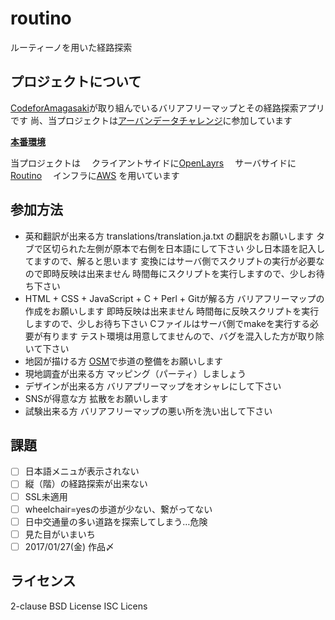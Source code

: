 # routino
ルーティーノを用いた経路探索

## プロジェクトについて
[CodeforAmagasaki](https://www.facebook.com/codeforamagasaki/)が取り組んでいるバリアフリーマップとその経路探索アプリです
尚、当プロジェクトは[アーバンデータチャレンジ](http://urbandata-challenge.jp/)に参加しています


**[本番環境](http://ec2-35-163-207-176.us-west-2.compute.amazonaws.com/routino/router.html)**

当プロジェクトは
　クライアントサイドに[OpenLayrs](https://openlayers.org/)
　サーバサイドに[Routino](http://www.routino.org/)
　インフラに[AWS](https://us-west-2.console.aws.amazon.com/ec2/)
を用いています

## 参加方法
* 英和翻訳が出来る方
translations/translation.ja.txt の翻訳をお願いします
タブで区切られた左側が原本で右側を日本語にして下さい
少し日本語を記入してますので、解ると思います
変換にはサーバ側でスクリプトの実行が必要なので即時反映は出来ません
時間毎にスクリプトを実行しますので、少しお待ち下さい
* HTML + CSS + JavaScript + C + Perl + Gitが解る方
バリアフリーマップの作成をお願いします
即時反映は出来ません
時間毎に反映スクリプトを実行しますので、少しお待ち下さい
Cファイルはサーバ側でmakeを実行する必要が有ります
テスト環境は用意してませんので、バグを混入した方が取り除いて下さい
* 地図が描ける方
[OSM](http://www.openstreetmap.org/)で歩道の整備をお願いします
* 現地調査が出来る方
マッピング（パーティ）しましょう
* デザインが出来る方
バリアプリーマップをオシャレにして下さい
* SNSが得意な方
拡散をお願いします
* 試験出来る方
バリアフリーマップの悪い所を洗い出して下さい

## 課題
- [ ] 日本語メニュが表示されない
- [ ] 縦（階）の経路探索が出来ない
- [ ] SSL未適用
- [ ] wheelchair=yesの歩道が少ない、繋がってない
- [ ] 日中交通量の多い道路を探索してしまう…危険
- [ ] 見た目がいまいち
- [ ] 2017/01/27(金) 作品〆

## ライセンス
2-clause BSD License
ISC Licens

